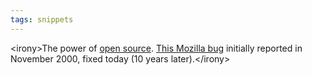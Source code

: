 ```yaml
---
tags: snippets
---
```


&lt;irony&gt;The power of [open source](/wiki/open_source). [This Mozilla bug](https://bugzilla.mozilla.org/show_bug.cgi?id=59314) initially reported in November 2000, fixed today (10 years later).&lt;/irony&gt;
